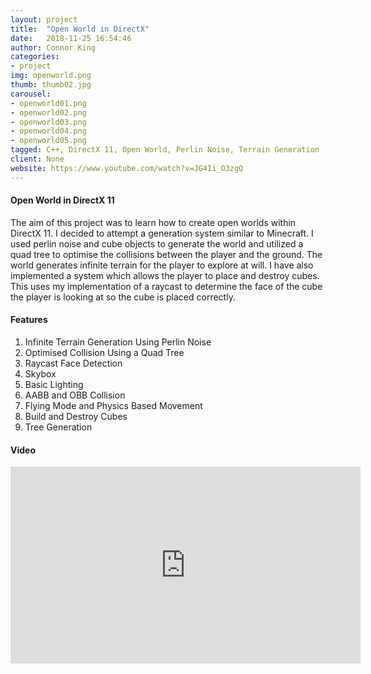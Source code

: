 ```yaml
---
layout: project
title:  "Open World in DirectX"
date:   2018-11-25 16:54:46
author: Connor King
categories:
- project
img: openworld.png
thumb: thumb02.jpg
carousel:
- openworld01.png
- openworld02.png
- openworld03.png
- openworld04.png
- openworld05.png
tagged: C++, DirectX 11, Open World, Perlin Noise, Terrain Generation
client: None
website: https://www.youtube.com/watch?v=JG4Ii_O3zgQ
---
```

#### Open World in DirectX 11
The aim of this project was to learn how to create open worlds within DirectX 11. I decided to attempt a generation system similar to Minecraft. I used perlin noise and cube objects to generate the world and utilized a quad tree to optimise the collisions between the player and the ground. The world generates infinite terrain for the player to explore at will. I have also implemented a system which allows the player to place and destroy cubes. This uses my implementation of a raycast to determine the face of the cube the player is looking at so the cube is placed correctly. 

#### Features
1. Infinite Terrain Generation Using Perlin Noise
2. Optimised Collision Using a Quad Tree
3. Raycast Face Detection
4. Skybox
5. Basic Lighting
6. AABB and OBB Collision
7. Flying Mode and Physics Based Movement
8. Build and Destroy Cubes
9. Tree Generation

#### Video
<iframe width="560" height="315" src="https://www.youtube.com/embed/JG4Ii_O3zgQ" frameborder="0" allow="accelerometer; autoplay; encrypted-media; gyroscope; picture-in-picture" allowfullscreen></iframe>


